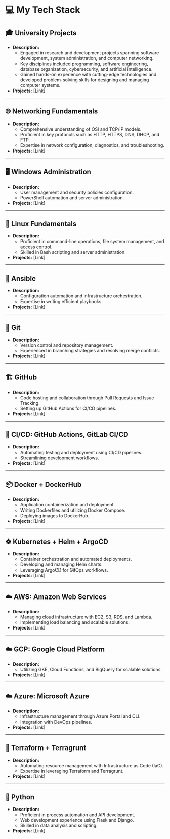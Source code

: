 # 💻 My Tech Stack

## 🎓 University Projects
- **Description:**
  - Engaged in research and development projects spanning software development, system administration, and computer networking.
  - Key disciplines included programming, software engineering, database organization, cybersecurity, and artificial intelligence.
  - Gained hands-on experience with cutting-edge technologies and developed problem-solving skills for designing and managing computer systems.
- **Projects:** [Link]

---

## 🌐 Networking Fundamentals 
- **Description:**
  - Comprehensive understanding of OSI and TCP/IP models.
  - Proficient in key protocols such as HTTP, HTTPS, DNS, DHCP, and FTP.
  - Expertise in network configuration, diagnostics, and troubleshooting.
- **Projects:** [Link]

---

## 🖥️ Windows Administration
- **Description:**
  - User management and security policies configuration.
  - PowerShell automation and server administration.
- **Projects:** [Link]

---

## 🐧 Linux Fundamentals
- **Description:**
  - Proficient in command-line operations, file system management, and access control.
  - Skilled in Bash scripting and server administration.
- **Projects:** [Link]

---

## 🤖 Ansible
- **Description:**
  - Configuration automation and infrastructure orchestration.
  - Expertise in writing efficient playbooks.
- **Projects:** [Link]

---

## 🔄 Git
- **Description:**
  - Version control and repository management.
  - Experienced in branching strategies and resolving merge conflicts.
- **Projects:** [Link]

---

## 🏗️ GitHub
- **Description:**
  - Code hosting and collaboration through Pull Requests and Issue Tracking.
  - Setting up GitHub Actions for CI/CD pipelines.
- **Projects:** [Link]

---

## 🚀 CI/CD: GitHub Actions, GitLab CI/CD
- **Description:**
  - Automating testing and deployment using CI/CD pipelines.
  - Streamlining development workflows.
- **Projects:** [Link]

---

## 📦 Docker + DockerHub
- **Description:**
  - Application containerization and deployment.
  - Writing Dockerfiles and utilizing Docker Compose.
  - Deploying images to DockerHub.
- **Projects:** [Link]

---

## ☸️ Kubernetes + Helm + ArgoCD
- **Description:**
  - Container orchestration and automated deployments.
  - Developing and managing Helm charts.
  - Leveraging ArgoCD for GitOps workflows.
- **Projects:** [Link]

---

## ☁️ AWS: Amazon Web Services
- **Description:**
  - Managing cloud infrastructure with EC2, S3, RDS, and Lambda.
  - Implementing load balancing and scalable solutions.
- **Projects:** [Link]

---

## ☁️ GCP: Google Cloud Platform
- **Description:**
  - Utilizing GKE, Cloud Functions, and BigQuery for scalable solutions.
- **Projects:** [Link]

---

## ☁️ Azure: Microsoft Azure
- **Description:**
  - Infrastructure management through Azure Portal and CLI.
  - Integration with DevOps pipelines.
- **Projects:** [Link]

---

## 🔧 Terraform + Terragrunt
- **Description:**
  - Automating resource management with Infrastructure as Code (IaC).
  - Expertise in leveraging Terraform and Terragrunt.
- **Projects:** [Link]

---

## 🐍 Python
- **Description:**
  - Proficient in process automation and API development.
  - Web development experience using Flask and Django.
  - Skilled in data analysis and scripting.
- **Projects:** [Link]
